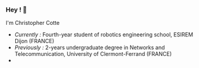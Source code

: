 ### Hey ! 👋

I'm Christopher Cotte
- *Currently :* Fourth-year student of robotics engineering school, ESIREM Dijon (FRANCE)
- *Previously :* 2-years undergraduate degree in Networks and Telecommunication, University of Clermont-Ferrand (FRANCE)
- 
<!--
**ChristoXIV/ChristoXIV** is a ✨ _special_ ✨ repository because its `README.md` (this file) appears on your GitHub profile.

Here are some ideas to get you started:

- 🔭 I’m currently working on ...
- 🌱 I’m currently learning ...
- 👯 I’m looking to collaborate on ...
- 🤔 I’m looking for help with ...
- 💬 Ask me about ...
- 📫 How to reach me: ...
- 😄 Pronouns: ...
- ⚡ Fun fact: ...
-->
